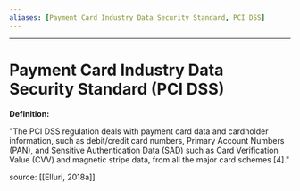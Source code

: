 ```yaml
---
aliases: [Payment Card Industry Data Security Standard, PCI DSS]
---
```


---

# Payment Card Industry Data Security Standard (PCI DSS)

**Definition:**

"The PCI DSS regulation deals with payment card data and cardholder information, such as debit/credit card numbers, Primary Account Numbers (PAN), and Sensitive Authentication Data (SAD) such as Card Verification Value (CVV) and magnetic stripe data, from all the major card schemes [4]."

source: [[Elluri, 2018a]]